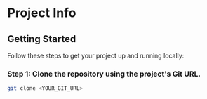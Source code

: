 # Project Info

## Getting Started

Follow these steps to get your project up and running locally:

### Step 1: Clone the repository using the project's Git URL.
```bash
git clone <YOUR_GIT_URL>
